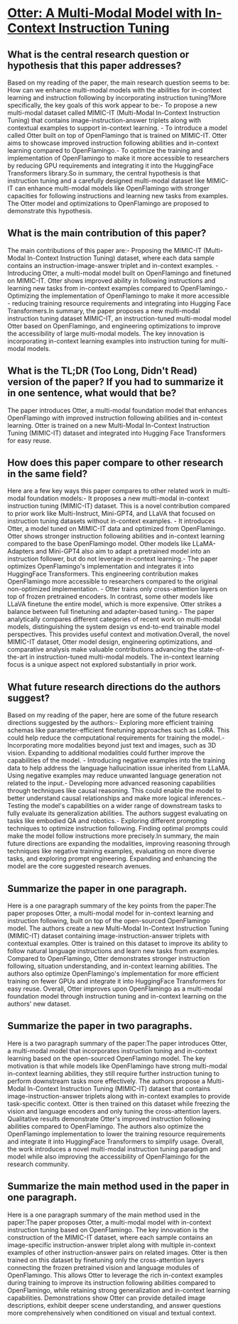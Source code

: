 # [Otter: A Multi-Modal Model with In-Context Instruction Tuning](https://arxiv.org/abs/2305.03726)

## What is the central research question or hypothesis that this paper addresses?

 Based on my reading of the paper, the main research question seems to be: How can we enhance multi-modal models with the abilities for in-context learning and instruction following by incorporating instruction tuning?More specifically, the key goals of this work appear to be:- To propose a new multi-modal dataset called MIMIC-IT (Multi-Modal In-Context Instruction Tuning) that contains image-instruction-answer triplets along with contextual examples to support in-context learning. - To introduce a model called Otter built on top of OpenFlamingo that is trained on MIMIC-IT. Otter aims to showcase improved instruction following abilities and in-context learning compared to OpenFlamingo.- To optimize the training and implementation of OpenFlamingo to make it more accessible to researchers by reducing GPU requirements and integrating it into the HuggingFace Transformers library.So in summary, the central hypothesis is that instruction tuning and a carefully designed multi-modal dataset like MIMIC-IT can enhance multi-modal models like OpenFlamingo with stronger capacities for following instructions and learning new tasks from examples. The Otter model and optimizations to OpenFlamingo are proposed to demonstrate this hypothesis.


## What is the main contribution of this paper?

 The main contributions of this paper are:- Proposing the MIMIC-IT (Multi-Modal In-Context Instruction Tuning) dataset, where each data sample contains an instruction-image-answer triplet and in-context examples. - Introducing Otter, a multi-modal model built on OpenFlamingo and finetuned on MIMIC-IT. Otter shows improved ability in following instructions and learning new tasks from in-context examples compared to OpenFlamingo.- Optimizing the implementation of OpenFlamingo to make it more accessible - reducing training resource requirements and integrating into Hugging Face Transformers.In summary, the paper proposes a new multi-modal instruction tuning dataset MIMIC-IT, an instruction-tuned multi-modal model Otter based on OpenFlamingo, and engineering optimizations to improve the accessibility of large multi-modal models. The key innovation is incorporating in-context learning examples into instruction tuning for multi-modal models.


## What is the TL;DR (Too Long, Didn't Read) version of the paper? If you had to summarize it in one sentence, what would that be?

 The paper introduces Otter, a multi-modal foundation model that enhances OpenFlamingo with improved instruction following abilities and in-context learning. Otter is trained on a new Multi-Modal In-Context Instruction Tuning (MIMIC-IT) dataset and integrated into Hugging Face Transformers for easy reuse.


## How does this paper compare to other research in the same field?

 Here are a few key ways this paper compares to other related work in multi-modal foundation models:- It proposes a new multi-modal in-context instruction tuning (MIMIC-IT) dataset. This is a novel contribution compared to prior work like Multi-Instruct, Mini-GPT4, and LLaVA that focused on instruction tuning datasets without in-context examples. - It introduces Otter, a model tuned on MIMIC-IT data and optimized from OpenFlamingo. Otter shows stronger instruction following abilities and in-context learning compared to the base OpenFlamingo model. Other models like LLaMA-Adapters and Mini-GPT4 also aim to adapt a pretrained model into an instruction follower, but do not leverage in-context learning.- The paper optimizes OpenFlamingo's implementation and integrates it into HuggingFace Transformers. This engineering contribution makes OpenFlamingo more accessible to researchers compared to the original non-optimized implementation. - Otter trains only cross-attention layers on top of frozen pretrained encoders. In contrast, some other models like LLaVA finetune the entire model, which is more expensive. Otter strikes a balance between full finetuning and adapter-based tuning.- The paper analytically compares different categories of recent work on multi-modal models, distinguishing the system design vs end-to-end trainable model perspectives. This provides useful context and motivation.Overall, the novel MIMIC-IT dataset, Otter model design, engineering optimizations, and comparative analysis make valuable contributions advancing the state-of-the-art in instruction-tuned multi-modal models. The in-context learning focus is a unique aspect not explored substantially in prior work.


## What future research directions do the authors suggest?

 Based on my reading of the paper, here are some of the future research directions suggested by the authors:- Exploring more efficient training schemas like parameter-efficient finetuning approaches such as LoRA. This could help reduce the computational requirements for training the model.- Incorporating more modalities beyond just text and images, such as 3D vision. Expanding to additional modalities could further improve the capabilities of the model. - Introducing negative examples into the training data to help address the language hallucination issue inherited from LLaMA. Using negative examples may reduce unwanted language generation not related to the input.- Developing more advanced reasoning capabilities through techniques like causal reasoning. This could enable the model to better understand causal relationships and make more logical inferences.- Testing the model's capabilities on a wider range of downstream tasks to fully evaluate its generalization abilities. The authors suggest evaluating on tasks like embodied QA and robotics.- Exploring different prompting techniques to optimize instruction following. Finding optimal prompts could make the model follow instructions more precisely.In summary, the main future directions are expanding the modalities, improving reasoning through techniques like negative training examples, evaluating on more diverse tasks, and exploring prompt engineering. Expanding and enhancing the model are the core suggested research avenues.


## Summarize the paper in one paragraph.

 Here is a one paragraph summary of the key points from the paper:The paper proposes Otter, a multi-modal model for in-context learning and instruction following, built on top of the open-sourced OpenFlamingo model. The authors create a new Multi-Modal In-Context Instruction Tuning (MIMIC-IT) dataset containing image-instruction-answer triplets with contextual examples. Otter is trained on this dataset to improve its ability to follow natural language instructions and learn new tasks from examples. Compared to OpenFlamingo, Otter demonstrates stronger instruction following, situation understanding, and in-context learning abilities. The authors also optimize OpenFlamingo's implementation for more efficient training on fewer GPUs and integrate it into HuggingFace Transformers for easy reuse. Overall, Otter improves upon OpenFlamingo as a multi-modal foundation model through instruction tuning and in-context learning on the authors' new dataset.


## Summarize the paper in two paragraphs.

 Here is a two paragraph summary of the paper:The paper introduces Otter, a multi-modal model that incorporates instruction tuning and in-context learning based on the open-sourced OpenFlamingo model. The key motivation is that while models like OpenFlamingo have strong multi-modal in-context learning abilities, they still require further instruction tuning to perform downstream tasks more effectively. The authors propose a Multi-Modal In-Context Instruction Tuning (MIMIC-IT) dataset that contains image-instruction-answer triplets along with in-context examples to provide task-specific context. Otter is then trained on this dataset while freezing the vision and language encoders and only tuning the cross-attention layers. Qualitative results demonstrate Otter's improved instruction following abilities compared to OpenFlamingo. The authors also optimize the OpenFlamingo implementation to lower the training resource requirements and integrate it into HuggingFace Transformers to simplify usage. Overall, the work introduces a novel multi-modal instruction tuning paradigm and model while also improving the accessibility of OpenFlamingo for the research community.


## Summarize the main method used in the paper in one paragraph.

 Here is a one paragraph summary of the main method used in the paper:The paper proposes Otter, a multi-modal model with in-context instruction tuning based on OpenFlamingo. The key innovation is the construction of the MIMIC-IT dataset, where each sample contains an image-specific instruction-answer triplet along with multiple in-context examples of other instruction-answer pairs on related images. Otter is then trained on this dataset by finetuning only the cross-attention layers connecting the frozen pretrained vision and language modules of OpenFlamingo. This allows Otter to leverage the rich in-context examples during training to improve its instruction following abilities compared to OpenFlamingo, while retaining strong generalization and in-context learning capabilities. Demonstrations show Otter can provide detailed image descriptions, exhibit deeper scene understanding, and answer questions more comprehensively when conditioned on visual and textual context.
